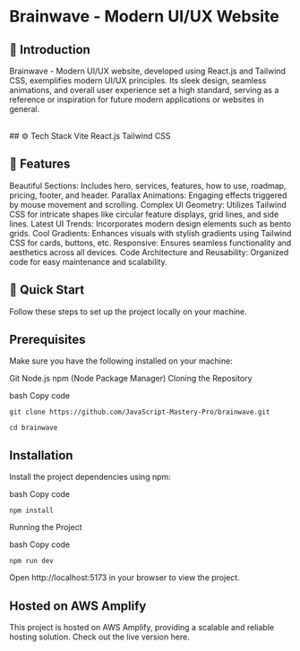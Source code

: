 # Brainwave - Modern UI/UX Website

## 🤖 Introduction
<p>Brainwave - Modern UI/UX website, developed using React.js and Tailwind CSS, exemplifies modern UI/UX principles. Its sleek design, seamless animations, and overall user experience set a high standard, serving as a reference or inspiration for future modern applications or websites in general.</p>
<br>
## ⚙️ Tech Stack
Vite
React.js
Tailwind CSS

## 🔋 Features
<p>Beautiful Sections: Includes hero, services, features, how to use, roadmap, pricing, footer, and header.
Parallax Animations: Engaging effects triggered by mouse movement and scrolling.
Complex UI Geometry: Utilizes Tailwind CSS for intricate shapes like circular feature displays, grid lines, and side lines.
Latest UI Trends: Incorporates modern design elements such as bento grids.
Cool Gradients: Enhances visuals with stylish gradients using Tailwind CSS for cards, buttons, etc.
Responsive: Ensures seamless functionality and aesthetics across all devices.
Code Architecture and Reusability: Organized code for easy maintenance and scalability.</p>


## 🤸 Quick Start
Follow these steps to set up the project locally on your machine.

## Prerequisites

Make sure you have the following installed on your machine:

Git
Node.js
npm (Node Package Manager)
Cloning the Repository

bash
Copy code
```
git clone https://github.com/JavaScript-Mastery-Pro/brainwave.git
```
```
cd brainwave
```
## Installation

Install the project dependencies using npm:

bash
Copy code
```
npm install
```
Running the Project

bash
Copy code
```
npm run dev
```
Open http://localhost:5173 in your browser to view the project.


## Hosted on AWS Amplify

This project is hosted on AWS Amplify, providing a scalable and reliable hosting solution. Check out the live version here.



